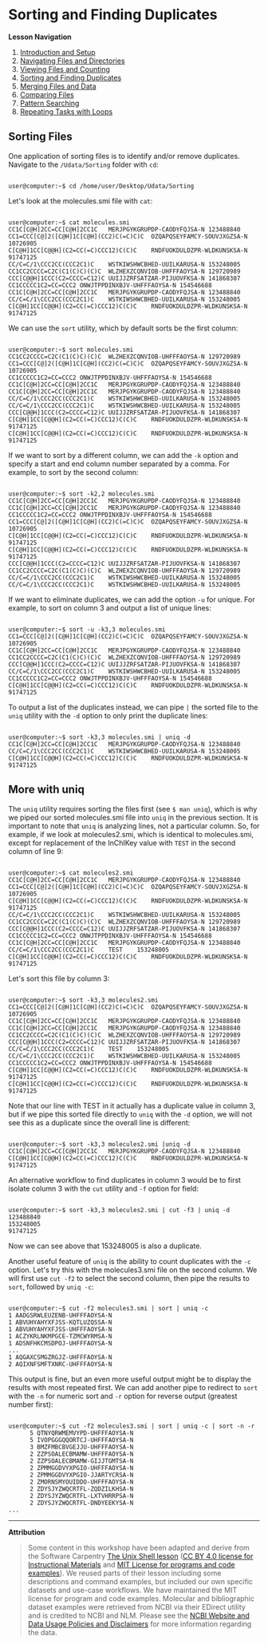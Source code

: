 # Sorting and Finding Duplicates

**Lesson Navigation**

1. [Introduction and Setup](https://github.com/vfscalfani/UALIB_Workshops/blob/master/02_Unix/01_Unix_Introduction.md)
2. [Navigating Files and Directories](https://github.com/vfscalfani/UALIB_Workshops/blob/master/02_Unix/02_Unix_Navigating.md)
3. [Viewing Files and Counting](https://github.com/vfscalfani/UALIB_Workshops/blob/master/02_Unix/03_Unix_Viewing_Counting.md)
4. [Sorting and Finding Duplicates](https://github.com/vfscalfani/UALIB_Workshops/blob/master/02_Unix/04_Unix_Sorting_Duplicates.md)
5. [Merging Files and Data](https://github.com/vfscalfani/UALIB_Workshops/blob/master/02_Unix/05_Unix_Merging.md)
6. [Comparing Files](https://github.com/vfscalfani/UALIB_Workshops/blob/master/02_Unix/06_Unix_Comparing.md)
7. [Pattern Searching](https://github.com/vfscalfani/UALIB_Workshops/blob/master/02_Unix/07_Unix_Patterns.md)
8. [Repeating Tasks with Loops](https://github.com/vfscalfani/UALIB_Workshops/blob/master/02_Unix/08_Unix_Loops.md)

## Sorting Files

One application of sorting files is to identify and/or remove duplicates. Navigate to the `/Udata/Sorting` folder with `cd`:

```console

user@computer:~$ cd /home/user/Desktop/Udata/Sorting

```
Let's look at the molecules.smi file with `cat`:

```console

user@computer:~$ cat molecules.smi
CC1C[C@H]2CC=CC[C@H]2CC1C	MERJPGYKGRUPDP-CAODYFQJSA-N	123488840
CC1=CCC[C@]2([C@H]1C[C@H](CC2)C(=C)C)C	OZQAPQSEYFAMCY-SOUVJXGZSA-N	10726905
C[C@H]1CC[C@@H](C2=CC(=C)CCC12)C(C)C	RNDFUOKDULDZPR-WLDKUNSKSA-N	91747125
CC/C=C/1\CCC2CC(CCC2C1)C	WSTKIWSHWCBHED-UUILKARUSA-N	153248005
CC1CC2CCCC=C2C(C1(C)C)(C)C	WLZHEXZCQNVIOB-UHFFFAOYSA-N	129720989
CCC[C@@H]1CCC(C2=CCCC=C12)C	UUIJJZRFSATZAR-PIJUOVFKSA-N	141868307
CC1CCCCC1C2=CC=CCC2	ONWJTPPDINXBJV-UHFFFAOYSA-N	154546688
CC1C[C@H]2CC=CC[C@H]2CC1C	MERJPGYKGRUPDP-CAODYFQJSA-N	123488840
CC/C=C/1\CCC2CC(CCC2C1)C	WSTKIWSHWCBHED-UUILKARUSA-N	153248005
C[C@H]1CC[C@@H](C2=CC(=C)CCC12)C(C)C	RNDFUOKDULDZPR-WLDKUNSKSA-N	91747125

```

We can use the `sort` utility, which by default sorts be the first column:

```console

user@computer:~$ sort molecules.smi
CC1CC2CCCC=C2C(C1(C)C)(C)C	WLZHEXZCQNVIOB-UHFFFAOYSA-N	129720989
CC1=CCC[C@]2([C@H]1C[C@H](CC2)C(=C)C)C	OZQAPQSEYFAMCY-SOUVJXGZSA-N	10726905
CC1CCCCC1C2=CC=CCC2	ONWJTPPDINXBJV-UHFFFAOYSA-N	154546688
CC1C[C@H]2CC=CC[C@H]2CC1C	MERJPGYKGRUPDP-CAODYFQJSA-N	123488840
CC1C[C@H]2CC=CC[C@H]2CC1C	MERJPGYKGRUPDP-CAODYFQJSA-N	123488840
CC/C=C/1\CCC2CC(CCC2C1)C	WSTKIWSHWCBHED-UUILKARUSA-N	153248005
CC/C=C/1\CCC2CC(CCC2C1)C	WSTKIWSHWCBHED-UUILKARUSA-N	153248005
CCC[C@@H]1CCC(C2=CCCC=C12)C	UUIJJZRFSATZAR-PIJUOVFKSA-N	141868307
C[C@H]1CC[C@@H](C2=CC(=C)CCC12)C(C)C	RNDFUOKDULDZPR-WLDKUNSKSA-N	91747125
C[C@H]1CC[C@@H](C2=CC(=C)CCC12)C(C)C	RNDFUOKDULDZPR-WLDKUNSKSA-N	91747125

```

If we want to sort by a different column, we can add the `-k` option and specify a start and end column number separated by a comma. For example, to sort by the second column:


```console

user@computer:~$ sort -k2,2 molecules.smi
CC1C[C@H]2CC=CC[C@H]2CC1C	MERJPGYKGRUPDP-CAODYFQJSA-N	123488840
CC1C[C@H]2CC=CC[C@H]2CC1C	MERJPGYKGRUPDP-CAODYFQJSA-N	123488840
CC1CCCCC1C2=CC=CCC2	ONWJTPPDINXBJV-UHFFFAOYSA-N	154546688
CC1=CCC[C@]2([C@H]1C[C@H](CC2)C(=C)C)C	OZQAPQSEYFAMCY-SOUVJXGZSA-N	10726905
C[C@H]1CC[C@@H](C2=CC(=C)CCC12)C(C)C	RNDFUOKDULDZPR-WLDKUNSKSA-N	91747125
C[C@H]1CC[C@@H](C2=CC(=C)CCC12)C(C)C	RNDFUOKDULDZPR-WLDKUNSKSA-N	91747125
CCC[C@@H]1CCC(C2=CCCC=C12)C	UUIJJZRFSATZAR-PIJUOVFKSA-N	141868307
CC1CC2CCCC=C2C(C1(C)C)(C)C	WLZHEXZCQNVIOB-UHFFFAOYSA-N	129720989
CC/C=C/1\CCC2CC(CCC2C1)C	WSTKIWSHWCBHED-UUILKARUSA-N	153248005
CC/C=C/1\CCC2CC(CCC2C1)C	WSTKIWSHWCBHED-UUILKARUSA-N	153248005
```

If we want to eliminate duplicates, we can add the option `-u` for unique. For example, to sort on column 3 and output a list of unique lines:

```console

user@computer:~$ sort -u -k3,3 molecules.smi
CC1=CCC[C@]2([C@H]1C[C@H](CC2)C(=C)C)C	OZQAPQSEYFAMCY-SOUVJXGZSA-N	10726905
CC1C[C@H]2CC=CC[C@H]2CC1C	MERJPGYKGRUPDP-CAODYFQJSA-N	123488840
CC1CC2CCCC=C2C(C1(C)C)(C)C	WLZHEXZCQNVIOB-UHFFFAOYSA-N	129720989
CCC[C@@H]1CCC(C2=CCCC=C12)C	UUIJJZRFSATZAR-PIJUOVFKSA-N	141868307
CC/C=C/1\CCC2CC(CCC2C1)C	WSTKIWSHWCBHED-UUILKARUSA-N	153248005
CC1CCCCC1C2=CC=CCC2	ONWJTPPDINXBJV-UHFFFAOYSA-N	154546688
C[C@H]1CC[C@@H](C2=CC(=C)CCC12)C(C)C	RNDFUOKDULDZPR-WLDKUNSKSA-N	91747125

```

To output a list of the duplicates instead, we can pipe `|` the sorted file to the `uniq` utility with the `-d` option to only print the duplicate lines:

```console

user@computer:~$ sort -k3,3 molecules.smi | uniq -d
CC1C[C@H]2CC=CC[C@H]2CC1C	MERJPGYKGRUPDP-CAODYFQJSA-N	123488840
CC/C=C/1\CCC2CC(CCC2C1)C	WSTKIWSHWCBHED-UUILKARUSA-N	153248005
C[C@H]1CC[C@@H](C2=CC(=C)CCC12)C(C)C	RNDFUOKDULDZPR-WLDKUNSKSA-N	91747125

```

## More with uniq

The `uniq` utility requires sorting the files first (see `$ man uniq`), which is why we piped our sorted molecules.smi file into `uniq` in the previous section. It is important to note that `uniq` is analyzing lines, not a particular column. So, for example, if we look at molecules2.smi, which is identical to molecules.smi, except for replacement of the InChIKey value with `TEST`  in the second column of line 9:

```console

user@computer:~$ cat molecules2.smi
CC1C[C@H]2CC=CC[C@H]2CC1C	MERJPGYKGRUPDP-CAODYFQJSA-N	123488840
CC1=CCC[C@]2([C@H]1C[C@H](CC2)C(=C)C)C	OZQAPQSEYFAMCY-SOUVJXGZSA-N	10726905
C[C@H]1CC[C@@H](C2=CC(=C)CCC12)C(C)C	RNDFUOKDULDZPR-WLDKUNSKSA-N	91747125
CC/C=C/1\CCC2CC(CCC2C1)C	WSTKIWSHWCBHED-UUILKARUSA-N	153248005
CC1CC2CCCC=C2C(C1(C)C)(C)C	WLZHEXZCQNVIOB-UHFFFAOYSA-N	129720989
CCC[C@@H]1CCC(C2=CCCC=C12)C	UUIJJZRFSATZAR-PIJUOVFKSA-N	141868307
CC1CCCCC1C2=CC=CCC2	ONWJTPPDINXBJV-UHFFFAOYSA-N	154546688
CC1C[C@H]2CC=CC[C@H]2CC1C	MERJPGYKGRUPDP-CAODYFQJSA-N	123488840
CC/C=C/1\CCC2CC(CCC2C1)C	TEST	153248005
C[C@H]1CC[C@@H](C2=CC(=C)CCC12)C(C)C	RNDFUOKDULDZPR-WLDKUNSKSA-N	91747125

```

Let's sort this file by column 3:

```console

user@computer:~$ sort -k3,3 molecules2.smi
CC1=CCC[C@]2([C@H]1C[C@H](CC2)C(=C)C)C	OZQAPQSEYFAMCY-SOUVJXGZSA-N	10726905
CC1C[C@H]2CC=CC[C@H]2CC1C	MERJPGYKGRUPDP-CAODYFQJSA-N	123488840
CC1C[C@H]2CC=CC[C@H]2CC1C	MERJPGYKGRUPDP-CAODYFQJSA-N	123488840
CC1CC2CCCC=C2C(C1(C)C)(C)C	WLZHEXZCQNVIOB-UHFFFAOYSA-N	129720989
CCC[C@@H]1CCC(C2=CCCC=C12)C	UUIJJZRFSATZAR-PIJUOVFKSA-N	141868307
CC/C=C/1\CCC2CC(CCC2C1)C	TEST	153248005
CC/C=C/1\CCC2CC(CCC2C1)C	WSTKIWSHWCBHED-UUILKARUSA-N	153248005
CC1CCCCC1C2=CC=CCC2	ONWJTPPDINXBJV-UHFFFAOYSA-N	154546688
C[C@H]1CC[C@@H](C2=CC(=C)CCC12)C(C)C	RNDFUOKDULDZPR-WLDKUNSKSA-N	91747125
C[C@H]1CC[C@@H](C2=CC(=C)CCC12)C(C)C	RNDFUOKDULDZPR-WLDKUNSKSA-N	91747125

```
Note that our line with TEST in it actually has a duplicate value in column 3, but if we pipe this sorted file directly to `uniq` with the `-d` option, we will not see this as a duplicate since the overall line is different:

```console

user@computer:~$ sort -k3,3 molecules2.smi |uniq -d
CC1C[C@H]2CC=CC[C@H]2CC1C	MERJPGYKGRUPDP-CAODYFQJSA-N	123488840
C[C@H]1CC[C@@H](C2=CC(=C)CCC12)C(C)C	RNDFUOKDULDZPR-WLDKUNSKSA-N	91747125

```

An alternative workflow to find duplicates in column 3 would be to first isolate column 3 with the `cut` utility and `-f` option for field:

```console

user@computer:~$ sort -k3,3 molecules2.smi | cut -f3 | uniq -d
123488840
153248005
91747125
```

Now we can see above that 153248005 is also a duplicate.

Another useful feature of `uniq` is the ability to count duplicates with the `-c` option. Let's try this with the molecules3.smi file on the second column. We will first use `cut -f2` to select the second column, then pipe the results to `sort`, followed by `uniq -c`:

```console

user@computer:~$ cut -f2 molecules3.smi | sort | uniq -c
1 AADGSRWLEUZENB-UHFFFAOYSA-N
1 ABVUHYAHYXFJSS-KQTLUZQSSA-N
1 ABVUHYAHYXFJSS-UHFFFAOYSA-N
1 ACZYKRLNKMPGCE-TZMCWYRMSA-N
1 ADSNFHKCMSDPOJ-UHFFFAOYSA-N
...
1 AQGAXCSMGZRGJZ-UHFFFAOYSA-N
2 AQIXNFSMFTXNRC-UHFFFAOYSA-N
```

This output is fine, but an even more useful output might be to display the results with most repeated first. We can add another pipe to redirect to `sort` with the `-n` for numeric sort and `-r` option for reverse output (greatest number first):

```console

user@computer:~$ cut -f2 molecules3.smi | sort | uniq -c | sort -n -r
      5 QTNYQRWMEMVYPD-UHFFFAOYSA-N
      5 IVOPGGGQQORTCJ-UHFFFAOYSA-N
      3 BMZFMBCBVGEJJU-UHFFFAOYSA-N
      2 ZZPSOALECBMAMW-UHFFFAOYSA-N
      2 ZZPSOALECBMAMW-GIJJTGMTSA-N
      2 ZPMMGGDVYXPGIO-UHFFFAOYSA-N
      2 ZPMMGGDVYXPGIO-JJARTYCRSA-N
      2 ZMORNSMYOUIDDO-UHFFFAOYSA-N
      2 ZDYSJYZWQCRTFL-ZQDZILKHSA-N
      2 ZDYSJYZWQCRTFL-LXTVHRRPSA-N
      2 ZDYSJYZWQCRTFL-DNDYEEKYSA-N
...
```

---

**Attribution**

> Some content in this workshop have been adapted and derive from the Software Carpentry [The Unix Shell lesson](https://software-carpentry.org/lessons/) ([CC BY 4.0 license for Instructional Materials](http://swcarpentry.github.io/shell-novice/LICENSE.html) and [MIT License for programs and code examples](http://swcarpentry.github.io/shell-novice/LICENSE.html)). We reused parts of their lesson including some descriptions and command examples, but included our own specific datasets and use-case workflows. We have maintained the MIT license for program and code examples. Molecular and bibliographic dataset examples were retrieved from NCBI via their EDirect utility and is credited to NCBI and NLM. Please see the [NCBI Website and Data Usage Policies and Disclaimers](https://www.ncbi.nlm.nih.gov/home/about/policies/) for more information regarding the data.
